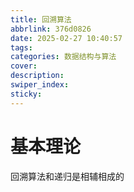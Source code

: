 ```yaml
---
title: 回溯算法
abbrlink: 376d0826
date: 2025-02-27 10:40:57
tags: 
categories: 数据结构与算法
cover:
description:
swiper_index:
sticky:
---
```


# 基本理论

回溯算法和递归是相辅相成的